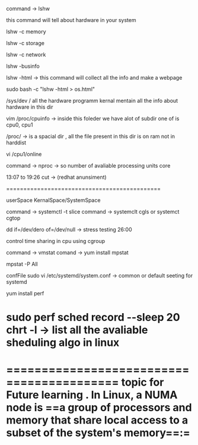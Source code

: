 
command -> lshw 

this command will tell about hardware in your system

lshw -c memory



lshw -c storage 

lshw -c network

lshw -businfo

lshw -html -> this command will collect all the info and make a webpage

sudo bash -c "lshw -html > os.html"





/sys/dev / all the hardware programm kernal mentain all the info about hardware in this dir

vim /proc/cpuinfo -> inside this foleder we have alot of subdir one of is cpu0, cpu1 

/proc/ -> is  a spacial dir , all the file present in this dir is on ram not in harddist

vi /cpu1/online  

command -> nproc -> so number of avaliable processing units core


13:07 to 19:26 cut -> (redhat anunsiment)

=============================================

userSpace 
KernalSpace/SystemSpace

command -> systemctl -t slice 
command -> systemclt cgls or systemct cgtop

dd if=/dev/dero of=/dev/null -> stress testing
26:00


control time sharing in cpu using cgroup

command -> vmstat 
comand -> yum install mpstat

mpstat -P All

confFile sudo vi /etc/systemd/system.conf -> common or default seeting for systemd 


yum install perf 

sudo perf sched record --sleep 20 
chrt -l -> list all the avaliable sheduling algo in linux
=

==========================================
topic for Future learning . 
In Linux, a NUMA node is ==a group of processors and memory that share local access to a subset of the system's memory==:=
=====================================================

